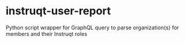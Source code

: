 # instruqt-user-report
Python script wrapper for GraphQL query to parse organization(s) for members and their Instruqt roles
